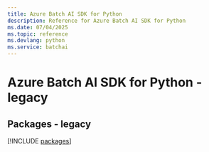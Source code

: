```yaml
---
title: Azure Batch AI SDK for Python
description: Reference for Azure Batch AI SDK for Python
ms.date: 07/04/2025
ms.topic: reference
ms.devlang: python
ms.service: batchai
---
```

# Azure Batch AI SDK for Python - legacy
## Packages - legacy
[!INCLUDE [packages](batch-ai-index.md)]